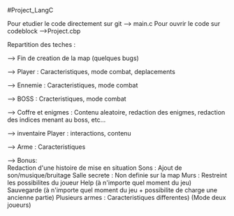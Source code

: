 #Project_LangC

Pour etudier le code directement sur git --> main.c
Pour ouvrir le code sur codeblock -->Project.cbp


Repartition des teches :

--> Fin de creation de la map (quelques bugs)

--> Player : Caracteristiques, mode combat, deplacements

--> Ennemie : Caracteristiques, mode combat

--> BOSS : Cracteristiques, mode combat

--> Coffre et enigmes : Contenu aleatoire, redaction des enigmes, redaction des indices menant au boss, etc...

--> inventaire Player : interactions, contenu

--> Arme : Caracteristiques

--> Bonus: 	
		Redaction d'une histoire de mise en situation
		Sons : Ajout de son/musique/bruitage
		Salle secrete : Non definie sur la map
		Murs : Restreint les possibilites du joueur
		Help (à n'importe quel moment du jeu)
		Sauvegarde (à n'importe quel moment du jeu + possibilite de charge une ancienne partie)
		Plusieurs armes : Caracteristiques differentes)
		(Mode deux joueurs)
